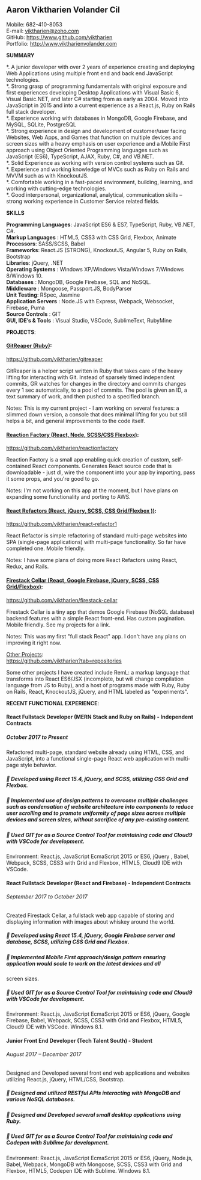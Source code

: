 ## Aaron Viktharien Volander Cil

Mobile: 682-410-8053  
E-mail: <viktharien@zoho.com>  
GitHub: <https://www.github.com/viktharien>  
Portfolio: <http://www,viktharienvolander.com>  

__SUMMARY__

*. A junior developer with over 2 years of experience creating and deploying Web Applications using multiple front end and
back end JavaScript technologies.  
*. Strong grasp of programming fundamentals with original exposure and first experiences developing Desktop Applications
with Visual Basic 6, Visual Basic.NET, and later C# starting from as early as 2004. Moved into JavaScript in 2015 and into a
current experience as a React.js, Ruby on Rails full stack developer.  
*. Experience working with databases in MongoDB, Google Firebase, and MySQL, SQLite, PostgreSQL  
*. Strong experience in design and development of customer/user facing Websites, Web Apps, and Games that function on
multiple devices and screen sizes with a heavy emphasis on user experience and a Mobile First approach using Object Oriented
Programming languages such as JavaScript (ES6), TypeScript, AJAX, Ruby, C#, and VB.NET.  
*. Solid Experience as working with version control systems such as Git.  
*. Experience and working knowledge of MVCs such as Ruby on Rails and MVVM such as with KnockoutJS.  
*. Comfortable working in a fast-paced environment, building, learning, and working with cutting-edge technologies.  
*. Good interpersonal, organizational, analytical, communication skills – strong working experience in Customer Service
related fields.

__SKILLS__

**Programming Languages**: JavaScript ES6 & ES7, TypeScript, Ruby, VB.NET, C#.  
**Markup Languages** : HTML5, CSS3 with CSS Grid, Flexbox, Animate  
**Processors**: SASS/SCSS, Babel  
**Frameworks**: React.JS (STRONG), KnockoutJS, Angular 5, Ruby on Rails, Bootstrap  
**Libraries**: jQuery, .NET  
**Operating Systems** : Windows XP/Windows Vista/Windows 7/Windows 8/Windows 10.  
**Databases** : MongoDB, Google Firebase, SQL and NoSQL.  
**Middleware** : Mongoose, Passport.JS, BodyParser  
**Unit Testing**: RSpec, Jasmine  
**Application Servers** : Node.JS with Express, Webpack, Websocket, Firebase, Puma  
**Source Controls** : GIT  
**GUI, IDE’s & Tools** : Visual Studio, VSCode, SublimeText, RubyMine  

__PROJECTS__:

#### [GitReaper (Ruby)](https://github.com/viktharien/gitreaper):  
<https://github.com/viktharien/gitreaper>

GitReaper is a helper script written in Ruby that takes care of the heavy lifting for interacting with Git. Instead of sparsely timed independent commits, GR watches for changes in the directory and commits changes every 1 sec automatically, to a pool of commits. The pool is given an ID, a text summary of work, and then pushed to a specified branch.

Notes: This is my current project - I am working on several features: a slimmed down version, a console that does minimal lifting for you but still helps a bit, and general improvements to the code itself.

#### [Reaction Factory (React, Node, SCSS/CSS Flexbox)](https://github.com/viktharien/reactionfactory):  
<https://github.com/viktharien/reactionfactory>

Reaction Factory is a small app enabling quick creation of custom, self-contained React components. Generates React source code that is downloadable - just dl, wire the component into your app by importing, pass it some props, and you're good to go.

Notes: I'm not working on this app at the moment, but I have plans on expanding some functionality and porting to AWS.

#### [React Refactors (React, jQuery, SCSS, CSS Grid/Flexbox ))](https://github.com/viktharien/react-refactor1):  
<https://github.com/viktharien/react-refactor1>

React Refactor is simple refactoring of standard multi-page websites into SPA (single-page applications) with multi-page functionality. So far have completed one. Mobile friendly.

Notes: I have some plans of doing more React Refactors using React, Redux, and Rails.

#### [Firestack Cellar (React, Google Firebase, jQuery, SCSS, CSS Grid/Flexbox)](https://github.com/viktharien/firestack-cellar):  
<https://github.com/viktharien/firestack-cellar>

Firestack Cellar is a tiny app that demos Google Firebase (NoSQL database) backend features with a simple React front-end. Has custom pagination. Mobile friendly. See my projects for a link.

Notes: This was my first "full stack React" app. I don't have any plans on improving it right now.

[Other Projects](https://github.com/viktharien?tab=repositories):  
<https://github.com/viktharien?tab=repositories>

Some other projects I have created include RemL: a markup language that transforms into React ES6/JSX (incomplete, but will change compilation language from JS to Ruby), and a host of programs made with Ruby, Ruby on Rails, React, KnockoutJS, jQuery, and HTML labeled as "experiments".


__RECENT FUNCTIONAL EXPERIENCE__:

#### React Fullstack Developer (MERN Stack and Ruby on Rails) - Independent Contracts
##### October 2017 to Present

Refactored multi-page, standard website already using HTML, CSS, and JavaScript, into a functional single-page React web
application with multi-page style behavior.  
#####  Developed using React 15.4, jQuery, and SCSS, utilizing CSS Grid and Flexbox.  
#####  Implemented use of design patterns to overcome multiple challenges such as condensation of website architecture into components to reduce user scrolling and to promote uniformity of page sizes across multiple devices and screen sizes, without sacrifice of any pre-existing content.  
#####  Used GIT for as a Source Control Tool for maintaining code and Cloud9 with VSCode for development.

Environment: React.js, JavaScript EcmaScript 2015 or ES6, jQuery , Babel, Webpack, SCSS, CSS3 with Grid and Flexbox,
HTML5, Cloud9 IDE with VSCode.

#### React Fullstack Developer (React and Firebase) - Independent Contracts
###### September 2017 to October 2017

Created Firestack Cellar, a fullstack web app capable of storing and displaying information with images about whiskey around
the world.  
#####  Developed using React 15.4, jQuery, Google Firebase server and database, SCSS, utilizing CSS Grid and Flexbox.  
#####  Implemented Mobile First approach/design pattern ensuring application would scale to work on the latest devices and all
screen sizes.  
#####  Used GIT for as a Source Control Tool for maintaining code and Cloud9 with VSCode for development.

Environment: React.js, JavaScript EcmaScript 2015 or ES6, jQuery, Google Firebase, Babel, Webpack, SCSS, CSS3 with Grid and
Flexbox, HTML5, Cloud9 IDE with VSCode. Windows 8.1.

#### Junior Front End Developer (Tech Talent South) - Student
###### August 2017 – December 2017

Designed and Developed several front end web applications and websites utilizing React.js, jQuery, HTML/CSS, Bootstrap.  
#####  Designed and utilized RESTful APIs interacting with MongoDB and various NoSQL databases.  
#####  Designed and Developed several small desktop applications using Ruby.  
#####  Used GIT for as a Source Control Tool for maintaining code and Codepen with Sublime for development.

Environment: React.js, JavaScript EcmaScript 2015 or ES6, jQuery, Node.js, Babel, Webpack, MongoDB with Mongoose, SCSS,
CSS3 with Grid and Flexbox, HTML5, Codepen IDE with Sublime. Windows 8.1.